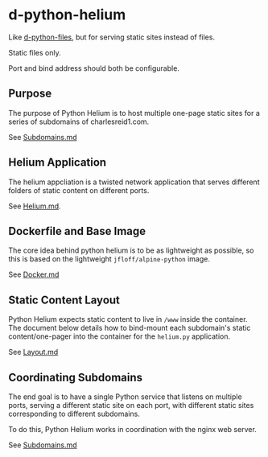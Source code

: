 # d-python-helium

Like [d-python-files](https://git.charlesreid1.com/docker/d-python-files), 
but for serving static sites instead of files.

Static files only.

Port and bind address should both be configurable.

## Purpose

The purpose of Python Helium is to host
multiple one-page static sites for a 
series of subdomains of charlesreid1.com.

See [Subdomains.md](/Subdomains.md)

## Helium Application

The helium appcliation is a twisted network application 
that serves different folders of static content on different
ports.

See [Helium.md](/Helium.md).


## Dockerfile and Base Image

The core idea behind python helium is to be as lightweight as possible,
so this is based on the lightweight `jfloff/alpine-python` image.

See [Docker.md](/Docker.md)


## Static Content Layout

Python Helium expects static content to live in `/www` 
inside the container. The document below
details how to bind-mount each subdomain's 
static content/one-pager into the container
for the `helium.py` application.

See [Layout.md](/Layout.md)

## Coordinating Subdomains

The end goal is to have a single Python service
that listens on multiple ports, serving a different
static site on each port, with different static sites
corresponding to different subdomains.

To do this, Python Helium works in coordination with 
the nginx web server. 

See [Subdomains.md](/Subdomains.md)

